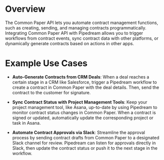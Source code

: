 # Overview

The Common Paper API lets you automate contract management functions, such as creating, sending, and managing contracts programmatically. Integrating Common Paper API with Pipedream allows you to trigger workflows from contract events, sync contract data with other platforms, or dynamically generate contracts based on actions in other apps.

# Example Use Cases

- **Auto-Generate Contracts from CRM Deals**: When a deal reaches a certain stage in a CRM like Salesforce, trigger a Pipedream workflow to create a contract in Common Paper with the deal details. Then, send the contract to the customer for signature.

- **Sync Contract Status with Project Management Tools**: Keep your project management tool, like Asana, up-to-date by using Pipedream to monitor contract status changes in Common Paper. When a contract is signed or updated, automatically update the corresponding project or task in Asana.

- **Automate Contract Approvals via Slack**: Streamline the approval process by sending contract drafts from Common Paper to a designated Slack channel for review. Pipedream can listen for approvals directly in Slack, then update the contract status or push it to the next stage in the workflow.
